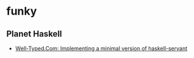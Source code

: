 # funky

## Planet Haskell
- [Well-Typed.Com: Implementing a minimal version of haskell-servant](http://www.well-typed.com/blog/2015/11/implementing-a-minimal-version-of-haskell-servant)


